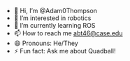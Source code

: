- 👋 Hi, I’m @Adam0Thompson
- 👀 I’m interested in robotics
- 🌱 I’m currently learning ROS
- 📫 How to reach me abt46@case.edu
- 😄 Pronouns: He/They
- ⚡ Fun fact: Ask me about Quadball!

<!---
Adam0Thompson/Adam0Thompson is a ✨ special ✨ repository because its `README.md` (this file) appears on your GitHub profile.
You can click the Preview link to take a look at your changes.
--->
